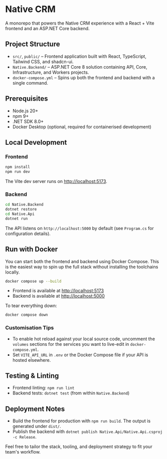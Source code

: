 # Native CRM

A monorepo that powers the Native CRM experience with a React + Vite frontend and an ASP.NET Core backend.

## Project Structure

- `src/`, `public/` – Frontend application built with React, TypeScript, Tailwind CSS, and shadcn-ui.
- `Native.Backend/` – ASP.NET Core 8 solution containing API, Core, Infrastructure, and Workers projects.
- `docker-compose.yml` – Spins up both the frontend and backend with a single command.

## Prerequisites

- Node.js 20+
- npm 9+
- .NET SDK 8.0+
- Docker Desktop (optional, required for containerised development)

## Local Development

### Frontend

```bash
npm install
npm run dev
```

The Vite dev server runs on [http://localhost:5173](http://localhost:5173).

### Backend

```bash
cd Native.Backend
dotnet restore
cd Native.Api
dotnet run
```

The API listens on `http://localhost:5000` by default (see `Program.cs` for configuration details).

## Run with Docker

You can start both the frontend and backend using Docker Compose. This is the easiest way to spin up the full stack without installing the toolchains locally.

```bash
docker compose up --build
```

- Frontend is available at [http://localhost:5173](http://localhost:5173)
- Backend is available at [http://localhost:5000](http://localhost:5000)

To tear everything down:

```bash
docker compose down
```

### Customisation Tips

- To enable hot reload against your local source code, uncomment the `volumes` sections for the services you want to live-edit in `docker-compose.yml`.
- Set `VITE_API_URL` in `.env` or the Docker Compose file if your API is hosted elsewhere.

## Testing & Linting

- Frontend linting: `npm run lint`
- Backend tests: `dotnet test` (from within `Native.Backend`)

## Deployment Notes

- Build the frontend for production with `npm run build`. The output is generated under `dist/`.
- Publish the backend with `dotnet publish Native.Api/Native.Api.csproj -c Release`.

Feel free to tailor the stack, tooling, and deployment strategy to fit your team's workflow.
